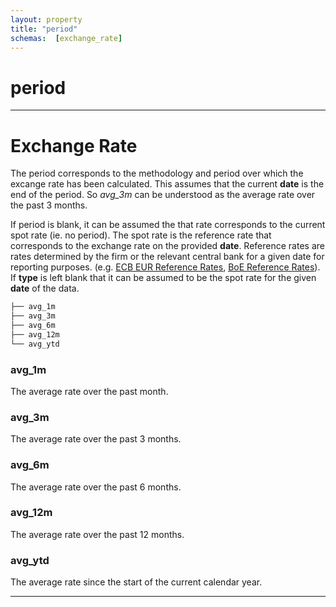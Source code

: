 ```yaml
---
layout: property
title: "period"
schemas:  [exchange_rate]
---
```


# period

---



# Exchange Rate

The period corresponds to the methodology and period over which the excange rate has been calculated. This assumes that the current **date** is the end of the period. So *avg_3m* can be understood as the average rate over the past 3 months.

If period is blank, it can be assumed the that rate corresponds to the current spot rate (ie. no period). The spot rate is the reference rate that corresponds to the exchange rate on the provided **date**. Reference rates are rates determined by the firm or the relevant central bank for a given date for reporting purposes. (e.g. [ECB EUR Reference Rates][ecb-ref-rates], [BoE Reference Rates][boe-ref-rates]). If **type** is left blank that it can be assumed to be the spot rate for the given **date** of the data.


```bash
├── avg_1m
├── avg_3m
├── avg_6m
├── avg_12m
└── avg_ytd
```


### avg_1m
The average rate over the past month.

### avg_3m
The average rate over the past 3 months.

### avg_6m
The average rate over the past 6 months.

### avg_12m
The average rate over the past 12 months.

### avg_ytd
The average rate since the start of the current calendar year.


---

[ecb-ref-rates]: https://www.ecb.europa.eu/stats/policy_and_exchange_rates/euro_reference_exchange_rates/html/index.en.html
[boe-ref-rates]: https://www.bankofengland.co.uk/statistics/exchange-rates
